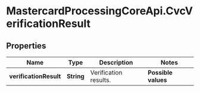 # MastercardProcessingCoreApi.CvcVerificationResult

## Properties

Name | Type | Description | Notes
------------ | ------------- | ------------- | -------------
**verificationResult** | **String** | Verification results.  | **Possible values**  | |--------------------- | | CVC2_CORRECT         | | CVC2_NOT_CORRECT     |  | 


